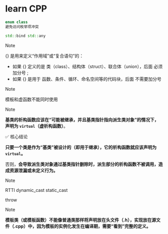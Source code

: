 # learn CPP

```cpp
enum class 
避免访问枚举项冲突
```

```cpp
std::bind std::any
```
> [!NOTE]
>
> {} 是用来定义“作用域”或“复合语句”的：
>
> - 如果 {} 定义的是 类（class）、结构体（struct）、联合体（union），后面 必须加分号 ;
> - 如果 {} 是用于 函数、条件、循环、命名空间等的代码块，后面 不需要加分号

> [!NOTE]
>
> 模板和虚函数不能同时使用

> [!NOTE]
>
> **基类的析构函数应该在“可能被继承，并且基类指针指向派生类对象”的情况下，声明为 `virtual`（虚析构函数）**。
>
> ✅ 核心结论
>
> **只要一个类是作为“基类”被设计的（即用于继承），它的析构函数就应该声明为 `virtual`。**
>
> 否则，**会导致派生类对象通过基类指针删除时，派生部分的析构函数不被调用，造成资源泄漏或未定义行为。**

> [!NOTE]
>
> RTTI dynamic_cast  static_cast
>
> throw

> [!NOTE]
>
> **模板类（或模板函数）不能像普通类那样将声明放在头文件（.h），实现放在源文件（.cpp）中，因为模板的实例化发生在编译期，需要“看到”完整的定义。**
